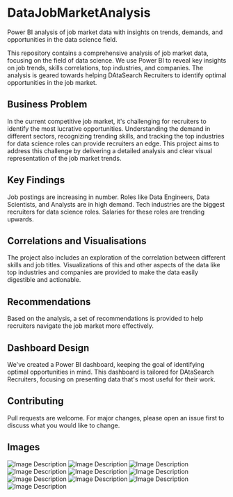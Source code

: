 # DataJobMarketAnalysis
Power BI analysis of job market data with insights on trends, demands, and opportunities in the data science field.

This repository contains a comprehensive analysis of job market data, focusing on the field of data science. We use Power BI to reveal key insights on job trends, skills correlations, top industries, and companies. The analysis is geared towards helping DAtaSearch Recruiters to identify optimal opportunities in the job market.


## Business Problem
In the current competitive job market, it's challenging for recruiters to identify the most lucrative opportunities. Understanding the demand in different sectors, recognizing trending skills, and tracking the top industries for data science roles can provide recruiters an edge. This project aims to address this challenge by delivering a detailed analysis and clear visual representation of the job market trends.

## Key Findings
Job postings are increasing in number.
Roles like Data Engineers, Data Scientists, and Analysts are in high demand.
Tech industries are the biggest recruiters for data science roles.
Salaries for these roles are trending upwards.

## Correlations and Visualisations
The project also includes an exploration of the correlation between different skills and job titles. Visualizations of this and other aspects of the data like top industries and companies are provided to make the data easily digestible and actionable.

## Recommendations
Based on the analysis, a set of recommendations is provided to help recruiters navigate the job market more effectively.

## Dashboard Design
We've created a Power BI dashboard, keeping the goal of identifying optimal opportunities in mind. This dashboard is tailored for DAtaSearch Recruiters, focusing on presenting data that's most useful for their work.

## Contributing
Pull requests are welcome. For major changes, please open an issue first to discuss what you would like to change.

## Images

![Image Description](https://github.com/mbilalazeem/DataJobMarketAnalysis/blob/main/Pictures/DataJobMarketAnalysis-01.png)
![Image Description](https://github.com/mbilalazeem/DataJobMarketAnalysis/blob/main/Pictures/DataJobMarketAnalysis-02.png)
![Image Description](https://github.com/mbilalazeem/DataJobMarketAnalysis/blob/main/Pictures/DataJobMarketAnalysis-03.png)
![Image Description](https://github.com/mbilalazeem/DataJobMarketAnalysis/blob/main/Pictures/DataJobMarketAnalysis-04.png)
![Image Description](https://github.com/mbilalazeem/DataJobMarketAnalysis/blob/main/Pictures/DataJobMarketAnalysis-05.png)
![Image Description](https://github.com/mbilalazeem/DataJobMarketAnalysis/blob/main/Pictures/DataJobMarketAnalysis-06.png)
![Image Description](https://github.com/mbilalazeem/DataJobMarketAnalysis/blob/main/Pictures/DataJobMarketAnalysis-07.png)
![Image Description](https://github.com/mbilalazeem/DataJobMarketAnalysis/blob/main/Pictures/DataJobMarketAnalysis-08.png)
![Image Description](https://github.com/mbilalazeem/DataJobMarketAnalysis/blob/main/Pictures/DataJobMarketAnalysis-09.png)
![Image Description](https://github.com/mbilalazeem/DataJobMarketAnalysis/blob/main/Pictures/DataJobMarketAnalysis-10.png)


